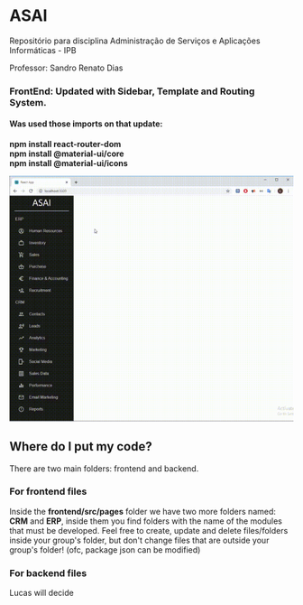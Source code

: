 # ASAI
Repositório para disciplina Administração de Serviços e Aplicações Informáticas - IPB

Professor: Sandro Renato Dias

### FrontEnd: Updated with Sidebar, Template and Routing System.
#### Was used those imports on that update:
**npm install react-router-dom**\
**npm install @material-ui/core**\
**npm install @material-ui/icons**

![](Example.gif)

## Where do I put my code?
There are two main folders: frontend and backend.

### For frontend files
Inside the **frontend/src/pages** folder we have two more folders named: **CRM** and **ERP**, inside them you find folders with the name of the modules that must be developed. Feel free to create, update and delete files/folders inside your group's folder, but don't change files that are outside your group's folder! (ofc, package json can be modified)

### For backend files

Lucas will decide
